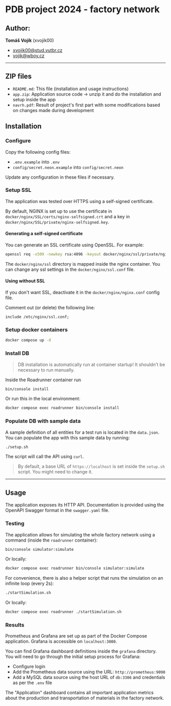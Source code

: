 # PDB project 2024 - factory network

## Author:

**Tomáš Vojík** (xvojik00)
- [xvojik00@stud.vutbr.cz](mailto:xvojik00@stud.vutbr.cz)
- [vojik@wboy.cz](mailto:vojik@wboy.cz)

---

## ZIP files

- `README.md`: This file (installation and usage instructions)
- `app.zip`: Application source code &rarr; unzip it and do the installation and setup inside the app
- `navrh.pdf`: Result of project's first part with some modifications based on changes made during development

## Installation

### Configure

Copy the following config files:
- `.env.example` into `.env`
- `config/secret.neon.example` into `config/secret.neon`

Update any configuration in these files if necessary.

### Setup SSL

The application was tested over HTTPS using a self-signed certificate.

By default, NGINX is set up to use the certificate in `docker/nginx/SSL/certs/nginx-selfsigned.crt` and a key in `docker/nginx/SSL/private/nginx-selfsigned.key`.

#### Generating a self-signed certificate

You can generate an SSL certificate using OpenSSL. For example:

```bash
openssl req -x509 -newkey rsa:4096 -keyout docker/nginx/ssl/private/nginx-selfsigned.key -out docker/nginx/ssl/certs/nginx-selfsigned.crt -sha256 -days 365
```

The `docker/nginx/ssl` directory is mapped inside the nginx container. You can change any ssl settings in the `docker/nginx/ssl.conf` file.

#### Using without SSL

If you don't want SSL, deactivate it in the `docker/nginx/nginx.conf` config file.

Comment out (or delete) the following line:

```nginx configuration
include /etc/nginx/ssl.conf;
```

### Setup docker containers

```bash
docker compose up -d
```

### Install DB

> DB installation is automatically run at container startup! It shouldn't be necessary to run manually.

Inside the Roadrunner container run

```bash
bin/console install
```

Or run this in the local environment:

```bash
docker compose exec roadrunner bin/console install
```

### Populate DB with sample data

A sample definition of all entities for a test run is located in the `data.json`. You can populate the app with this sample data by running:

```bash
./setup.sh
```

The script will call the API using `curl`.

> By default, a base URL of `https://localhost` is set inside the `setup.sh` script. You might need to change it.



---

## Usage

The application exposes its HTTP API. Documentation is provided using the OpenAPI Swagger format in the `swagger.yaml` file.

### Testing

The application allows for simulating the whole factory network using a command (inside the `roadrunner` container):

```bash
bin/console simulator:simulate
```

Or locally:

```bash
docker compose exec roadrunner bin/console simulator:simulate
```

For convenience, there is also a helper script that runs the simulation on an infinite loop (every 2s):

```bash
./startSimulation.sh
```

Or locally:

```bash
docker compose exec roadrunner ./startSimulation.sh
```

### Results

Prometheus and Grafana are set up as part of the Docker Compose application. Grafana is accessible on `localhost:3000`.

You can find Grafana dashboard definitions inside the `grafana` directory. You will need to go through the initial setup process for Grafana:

- Configure login
- Add the Prometheus data source using the URL: `http://prometheus:9090`
- Add a MySQL data source using the host URL of `db:3306` and credentials as per the `.env` file

The "Application" dashboard contains all important application metrics about the production and transportation of materials in the factory network.